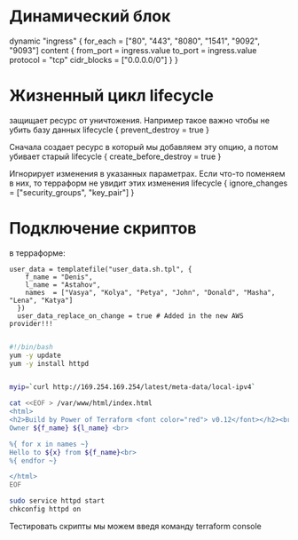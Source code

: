 

# Динамический блок

  dynamic "ingress" {
    for_each = ["80", "443", "8080", "1541", "9092", "9093"]
    content {
      from_port   = ingress.value
      to_port     = ingress.value
      protocol    = "tcp"
      cidr_blocks = ["0.0.0.0/0"]
    }
  }


  # Жизненный цикл lifecycle

защищает ресурс от уничтожения. Например такое важно чтобы не убить базу данных
    lifecycle {
        prevent_destroy = true
  }

Сначала создает ресурс в который мы добавляем эту опцию, а потом убивает старый
    lifecycle {
    create_before_destroy = true
  }

Игнорирует изменения в указанных параметрах. Если что-то поменяем в них, то терраформ не увидит этих изменения
    lifecycle {
        ignore_changes = ["security_groups", "key_pair"]
  }

# Подключение скриптов

в терраформе:
```t
user_data = templatefile("user_data.sh.tpl", {
    f_name = "Denis",
    l_name = "Astahov",
    names  = ["Vasya", "Kolya", "Petya", "John", "Donald", "Masha", "Lena", "Katya"]
  })
  user_data_replace_on_change = true # Added in the new AWS provider!!!
```

```bash

#!/bin/bash
yum -y update
yum -y install httpd


myip=`curl http://169.254.169.254/latest/meta-data/local-ipv4`

cat <<EOF > /var/www/html/index.html
<html>
<h2>Build by Power of Terraform <font color="red"> v0.12</font></h2><br>
Owner ${f_name} ${l_name} <br>

%{ for x in names ~}
Hello to ${x} from ${f_name}<br>
%{ endfor ~}

</html>
EOF

sudo service httpd start
chkconfig httpd on

```

Тестировать скрипты мы можем введя команду  terraform console
